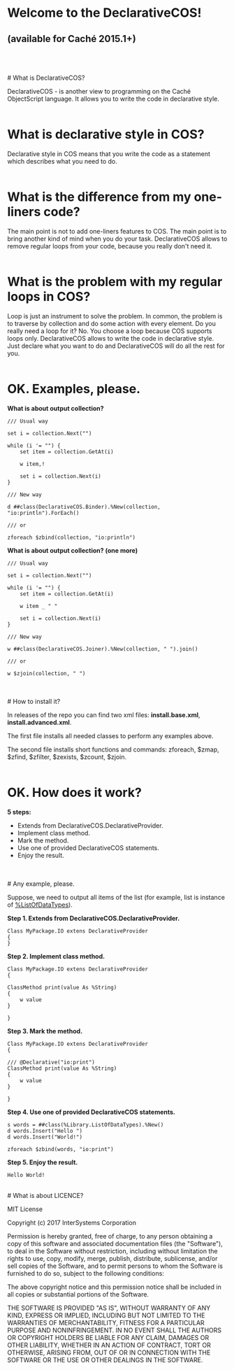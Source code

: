 # Welcome to the DeclarativeCOS!
## (available for Caché 2015.1+)
<br/>
<br/>
<br/>
# What is DeclarativeCOS?

DeclarativeCOS - is another view to programming on the Caché ObjectScript language. It allows you to write the code in declarative style.
<br/>
<br/>
# What is declarative style in COS?

Declarative style in COS means that you write the code as a statement which describes what you need to do.
<br/>
<br/>
# What is the difference from my one-liners code?

The main point is not to add one-liners features to COS. The main point is to bring another kind of mind when you do your task. DeclarativeCOS allows to remove regular loops from your code, because you really don't need it.
<br/>
<br/>
# What is the problem with my regular loops in COS?

Loop is just an instrument to solve the problem. In common, the problem is to traverse by collection and do some action with every element. Do you really need a loop for it? No. You choose a loop because COS supports loops only. DeclarativeCOS allows to write the code in declarative style. Just declare what you want to do and DeclarativeCOS will do all the rest for you.
<br/>
<br/>
# OK. Examples, please.

**What is about output collection?**
```
/// Usual way

set i = collection.Next("")

while (i '= "") {
    set item = collection.GetAt(i)

    w item,!

    set i = collection.Next(i)
}
```
```
/// New way

d ##class(DeclarativeCOS.Binder).%New(collection, "io:println").ForEach()

/// or

zforeach $zbind(collection, "io:println")
```

**What is about output collection? (one more)**
```
/// Usual way

set i = collection.Next("")

while (i '= "") {
    set item = collection.GetAt(i)

    w item _ " "

    set i = collection.Next(i)
}
```
```
/// New way

w ##class(DeclarativeCOS.Joiner).%New(collection, " ").join()

/// or

w $zjoin(collection, " ")
```
<br/>
<br/>
# How to install it?

In releases of the repo you can find two xml files:
**install.base.xml**,
**install.advanced.xml**.

The first file installs all needed classes to perform any examples above.

The second file installs short functions and commands: zforeach, $zmap, $zfind, $zfilter, $zexists, $zcount, $zjoin.
<br/>
<br/>
# OK. How does it work?

**5 steps:**
- Extends from DeclarativeCOS.DeclarativeProvider.
- Implement class method.
- Mark the method.
- Use one of provided DeclarativeCOS statements.
- Enjoy the result.

<br/>
<br/>
# Any example, please.

Suppose, we need to output all items of the list (for example, list is instance of [%ListOfDataTypes](http://docs.intersystems.com/latest/csp/documatic/%25CSP.Documatic.cls?PAGE=CLASS&LIBRARY=%25SYS&CLASSNAME=%25Library.ListOfDataTypes)).

**Step 1. Extends from DeclarativeCOS.DeclarativeProvider.**
```
Class MyPackage.IO extens DeclarativeProvider
{
}
```

**Step 2. Implement class method.**
```
Class MyPackage.IO extens DeclarativeProvider
{

ClassMethod print(value As %String)
{
    w value
}

}
```

**Step 3. Mark the method.**
```
Class MyPackage.IO extens DeclarativeProvider
{

/// @Declarative("io:print")
ClassMethod print(value As %String)
{
    w value
}

}
```

**Step 4. Use one of provided DeclarativeCOS statements.**
```
s words = ##class(%Library.ListOfDataTypes).%New()
d words.Insert("Hello ")
d words.Insert("World!")

zforeach $zbind(words, "io:print")
```

**Step 5. Enjoy the result.**
```
Hello World!
```
<br/>
# What is about LICENCE?

MIT License

Copyright (c) 2017 InterSystems Corporation

Permission is hereby granted, free of charge, to any person obtaining a copy
of this software and associated documentation files (the "Software"), to deal
in the Software without restriction, including without limitation the rights
to use, copy, modify, merge, publish, distribute, sublicense, and/or sell
copies of the Software, and to permit persons to whom the Software is
furnished to do so, subject to the following conditions:

The above copyright notice and this permission notice shall be included in all
copies or substantial portions of the Software.

THE SOFTWARE IS PROVIDED "AS IS", WITHOUT WARRANTY OF ANY KIND, EXPRESS OR
IMPLIED, INCLUDING BUT NOT LIMITED TO THE WARRANTIES OF MERCHANTABILITY,
FITNESS FOR A PARTICULAR PURPOSE AND NONINFRINGEMENT. IN NO EVENT SHALL THE
AUTHORS OR COPYRIGHT HOLDERS BE LIABLE FOR ANY CLAIM, DAMAGES OR OTHER
LIABILITY, WHETHER IN AN ACTION OF CONTRACT, TORT OR OTHERWISE, ARISING FROM,
OUT OF OR IN CONNECTION WITH THE SOFTWARE OR THE USE OR OTHER DEALINGS IN THE
SOFTWARE.